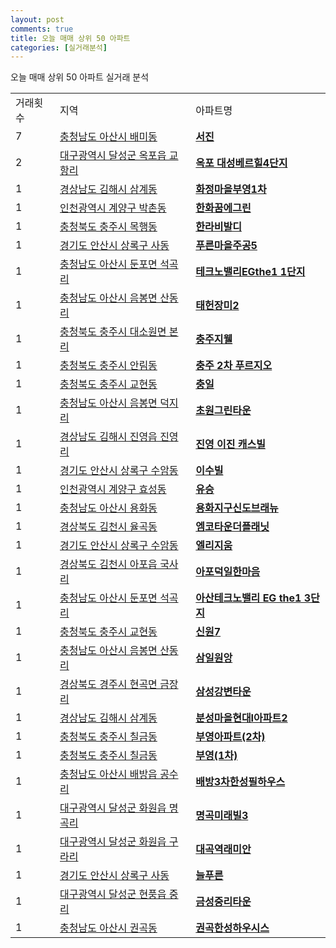 ```yaml
---
layout: post
comments: true
title: 오늘 매매 상위 50 아파트
categories: [실거래분석]
---
```


오늘 매매 상위 50 아파트 실거래 분석

<table>
  <tr>
    <td>거래횟수</td>
    <td>지역</td>
    <td>아파트명</td>
  </tr>

  <tr>
    <td>7</td>
    <td><a href="/실거래가/2021/06/07/44200.html">충청남도 아산시 배미동</a></td>
    <td colspan="4" style="font-weight: bold;"><a href="https://search.naver.com/search.naver?query=배미동 서진">서진</a></td>
  </tr>

  <tr>
    <td>2</td>
    <td><a href="/실거래가/2021/06/07/27710.html">대구광역시 달성군 옥포읍 교항리</a></td>
    <td colspan="4" style="font-weight: bold;"><a href="https://search.naver.com/search.naver?query=옥포읍 교항리 옥포 대성베르힐4단지">옥포 대성베르힐4단지</a></td>
  </tr>

  <tr>
    <td>1</td>
    <td><a href="/실거래가/2021/06/07/48250.html">경상남도 김해시 삼계동</a></td>
    <td colspan="4" style="font-weight: bold;"><a href="https://search.naver.com/search.naver?query=삼계동 화정마을부영1차">화정마을부영1차</a></td>
  </tr>

  <tr>
    <td>1</td>
    <td><a href="/실거래가/2021/06/07/28245.html">인천광역시 계양구 박촌동</a></td>
    <td colspan="4" style="font-weight: bold;"><a href="https://search.naver.com/search.naver?query=박촌동 한화꿈에그린">한화꿈에그린</a></td>
  </tr>

  <tr>
    <td>1</td>
    <td><a href="/실거래가/2021/06/07/43130.html">충청북도 충주시 목행동</a></td>
    <td colspan="4" style="font-weight: bold;"><a href="https://search.naver.com/search.naver?query=목행동 한라비발디">한라비발디</a></td>
  </tr>

  <tr>
    <td>1</td>
    <td><a href="/실거래가/2021/06/07/41271.html">경기도 안산시 상록구 사동</a></td>
    <td colspan="4" style="font-weight: bold;"><a href="https://search.naver.com/search.naver?query=사동 푸른마을주공5">푸른마을주공5</a></td>
  </tr>

  <tr>
    <td>1</td>
    <td><a href="/실거래가/2021/06/07/44200.html">충청남도 아산시 둔포면 석곡리</a></td>
    <td colspan="4" style="font-weight: bold;"><a href="https://search.naver.com/search.naver?query=둔포면 석곡리 테크노밸리EGthe1 1단지">테크노밸리EGthe1 1단지</a></td>
  </tr>

  <tr>
    <td>1</td>
    <td><a href="/실거래가/2021/06/07/44200.html">충청남도 아산시 음봉면 산동리</a></td>
    <td colspan="4" style="font-weight: bold;"><a href="https://search.naver.com/search.naver?query=음봉면 산동리 태헌장미2">태헌장미2</a></td>
  </tr>

  <tr>
    <td>1</td>
    <td><a href="/실거래가/2021/06/07/43130.html">충청북도 충주시 대소원면 본리</a></td>
    <td colspan="4" style="font-weight: bold;"><a href="https://search.naver.com/search.naver?query=대소원면 본리 충주지웰">충주지웰</a></td>
  </tr>

  <tr>
    <td>1</td>
    <td><a href="/실거래가/2021/06/07/43130.html">충청북도 충주시 안림동</a></td>
    <td colspan="4" style="font-weight: bold;"><a href="https://search.naver.com/search.naver?query=안림동 충주 2차 푸르지오">충주 2차 푸르지오</a></td>
  </tr>

  <tr>
    <td>1</td>
    <td><a href="/실거래가/2021/06/07/43130.html">충청북도 충주시 교현동</a></td>
    <td colspan="4" style="font-weight: bold;"><a href="https://search.naver.com/search.naver?query=교현동 충일">충일</a></td>
  </tr>

  <tr>
    <td>1</td>
    <td><a href="/실거래가/2021/06/07/44200.html">충청남도 아산시 음봉면 덕지리</a></td>
    <td colspan="4" style="font-weight: bold;"><a href="https://search.naver.com/search.naver?query=음봉면 덕지리 초원그린타운">초원그린타운</a></td>
  </tr>

  <tr>
    <td>1</td>
    <td><a href="/실거래가/2021/06/07/48250.html">경상남도 김해시 진영읍 진영리</a></td>
    <td colspan="4" style="font-weight: bold;"><a href="https://search.naver.com/search.naver?query=진영읍 진영리 진영 이진 캐스빌">진영 이진 캐스빌</a></td>
  </tr>

  <tr>
    <td>1</td>
    <td><a href="/실거래가/2021/06/07/41271.html">경기도 안산시 상록구 수암동</a></td>
    <td colspan="4" style="font-weight: bold;"><a href="https://search.naver.com/search.naver?query=수암동 이수빌">이수빌</a></td>
  </tr>

  <tr>
    <td>1</td>
    <td><a href="/실거래가/2021/06/07/28245.html">인천광역시 계양구 효성동</a></td>
    <td colspan="4" style="font-weight: bold;"><a href="https://search.naver.com/search.naver?query=효성동 유승">유승</a></td>
  </tr>

  <tr>
    <td>1</td>
    <td><a href="/실거래가/2021/06/07/44200.html">충청남도 아산시 용화동</a></td>
    <td colspan="4" style="font-weight: bold;"><a href="https://search.naver.com/search.naver?query=용화동 용화지구신도브래뉴">용화지구신도브래뉴</a></td>
  </tr>

  <tr>
    <td>1</td>
    <td><a href="/실거래가/2021/06/07/47150.html">경상북도 김천시 율곡동</a></td>
    <td colspan="4" style="font-weight: bold;"><a href="https://search.naver.com/search.naver?query=율곡동 엠코타운더플래닛">엠코타운더플래닛</a></td>
  </tr>

  <tr>
    <td>1</td>
    <td><a href="/실거래가/2021/06/07/41271.html">경기도 안산시 상록구 수암동</a></td>
    <td colspan="4" style="font-weight: bold;"><a href="https://search.naver.com/search.naver?query=수암동 엘리지움">엘리지움</a></td>
  </tr>

  <tr>
    <td>1</td>
    <td><a href="/실거래가/2021/06/07/47150.html">경상북도 김천시 아포읍 국사리</a></td>
    <td colspan="4" style="font-weight: bold;"><a href="https://search.naver.com/search.naver?query=아포읍 국사리 아포덕일한마음">아포덕일한마음</a></td>
  </tr>

  <tr>
    <td>1</td>
    <td><a href="/실거래가/2021/06/07/44200.html">충청남도 아산시 둔포면 석곡리</a></td>
    <td colspan="4" style="font-weight: bold;"><a href="https://search.naver.com/search.naver?query=둔포면 석곡리 아산테크노밸리 EG the1 3단지">아산테크노밸리 EG the1 3단지</a></td>
  </tr>

  <tr>
    <td>1</td>
    <td><a href="/실거래가/2021/06/07/43130.html">충청북도 충주시 교현동</a></td>
    <td colspan="4" style="font-weight: bold;"><a href="https://search.naver.com/search.naver?query=교현동 신원7">신원7</a></td>
  </tr>

  <tr>
    <td>1</td>
    <td><a href="/실거래가/2021/06/07/44200.html">충청남도 아산시 음봉면 산동리</a></td>
    <td colspan="4" style="font-weight: bold;"><a href="https://search.naver.com/search.naver?query=음봉면 산동리 삼일원앙">삼일원앙</a></td>
  </tr>

  <tr>
    <td>1</td>
    <td><a href="/실거래가/2021/06/07/47130.html">경상북도 경주시 현곡면 금장리</a></td>
    <td colspan="4" style="font-weight: bold;"><a href="https://search.naver.com/search.naver?query=현곡면 금장리 삼성강변타운">삼성강변타운</a></td>
  </tr>

  <tr>
    <td>1</td>
    <td><a href="/실거래가/2021/06/07/48250.html">경상남도 김해시 삼계동</a></td>
    <td colspan="4" style="font-weight: bold;"><a href="https://search.naver.com/search.naver?query=삼계동 분성마을현대I아파트2">분성마을현대I아파트2</a></td>
  </tr>

  <tr>
    <td>1</td>
    <td><a href="/실거래가/2021/06/07/43130.html">충청북도 충주시 칠금동</a></td>
    <td colspan="4" style="font-weight: bold;"><a href="https://search.naver.com/search.naver?query=칠금동 부영아파트(2차)">부영아파트(2차)</a></td>
  </tr>

  <tr>
    <td>1</td>
    <td><a href="/실거래가/2021/06/07/43130.html">충청북도 충주시 칠금동</a></td>
    <td colspan="4" style="font-weight: bold;"><a href="https://search.naver.com/search.naver?query=칠금동 부영(1차)">부영(1차)</a></td>
  </tr>

  <tr>
    <td>1</td>
    <td><a href="/실거래가/2021/06/07/44200.html">충청남도 아산시 배방읍 공수리</a></td>
    <td colspan="4" style="font-weight: bold;"><a href="https://search.naver.com/search.naver?query=배방읍 공수리 배방3차한성필하우스">배방3차한성필하우스</a></td>
  </tr>

  <tr>
    <td>1</td>
    <td><a href="/실거래가/2021/06/07/27710.html">대구광역시 달성군 화원읍 명곡리</a></td>
    <td colspan="4" style="font-weight: bold;"><a href="https://search.naver.com/search.naver?query=화원읍 명곡리 명곡미래빌3">명곡미래빌3</a></td>
  </tr>

  <tr>
    <td>1</td>
    <td><a href="/실거래가/2021/06/07/27710.html">대구광역시 달성군 화원읍 구라리</a></td>
    <td colspan="4" style="font-weight: bold;"><a href="https://search.naver.com/search.naver?query=화원읍 구라리 대곡역래미안">대곡역래미안</a></td>
  </tr>

  <tr>
    <td>1</td>
    <td><a href="/실거래가/2021/06/07/41271.html">경기도 안산시 상록구 사동</a></td>
    <td colspan="4" style="font-weight: bold;"><a href="https://search.naver.com/search.naver?query=사동 늘푸른">늘푸른</a></td>
  </tr>

  <tr>
    <td>1</td>
    <td><a href="/실거래가/2021/06/07/27710.html">대구광역시 달성군 현풍읍 중리</a></td>
    <td colspan="4" style="font-weight: bold;"><a href="https://search.naver.com/search.naver?query=현풍읍 중리 금성중리타운">금성중리타운</a></td>
  </tr>

  <tr>
    <td>1</td>
    <td><a href="/실거래가/2021/06/07/44200.html">충청남도 아산시 권곡동</a></td>
    <td colspan="4" style="font-weight: bold;"><a href="https://search.naver.com/search.naver?query=권곡동 권곡한성하우시스">권곡한성하우시스</a></td>
  </tr>

</table>
